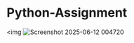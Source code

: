 # Python-Assignment
<img ![Screenshot 2025-06-12 004720](https://github.com/user-attachments/assets/6c512fcb-afec-4dd9-91b9-9183f11d74e7)

